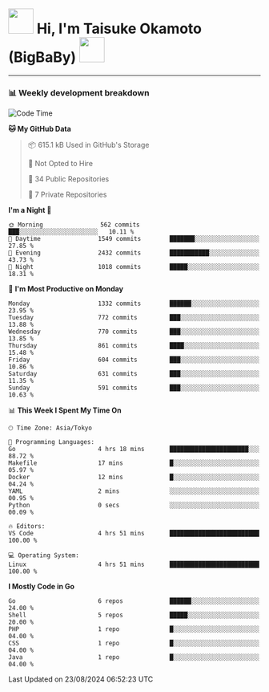 <!-- Title -->
<h1>
    <img src="https://media.tenor.com/TlyRveJkgo4AAAAi/cloud-cloud-strife.gif" width="50"/> 
    Hi, I'm Taisuke Okamoto (BigBaBy) 
    <img src="https://media.tenor.com/TlyRveJkgo4AAAAi/cloud-cloud-strife.gif" width="50"/>
</h1>

---

<h3> 📊 Weekly development breakdown </h3>
<!-- waka-readme-stats -->

<!--START_SECTION:waka-->
![Code Time](http://img.shields.io/badge/Code%20Time-1%2C808%20hrs%201%20min-blue)

**🐱 My GitHub Data** 

> 📦 615.1 kB Used in GitHub's Storage 
 > 
> 🚫 Not Opted to Hire
 > 
> 📜 34 Public Repositories 
 > 
> 🔑 7 Private Repositories 
 > 
**I'm a Night 🦉** 

```text
🌞 Morning                562 commits         ███░░░░░░░░░░░░░░░░░░░░░░   10.11 % 
🌆 Daytime                1549 commits        ███████░░░░░░░░░░░░░░░░░░   27.85 % 
🌃 Evening                2432 commits        ███████████░░░░░░░░░░░░░░   43.73 % 
🌙 Night                  1018 commits        █████░░░░░░░░░░░░░░░░░░░░   18.31 % 
```
📅 **I'm Most Productive on Monday** 

```text
Monday                   1332 commits        ██████░░░░░░░░░░░░░░░░░░░   23.95 % 
Tuesday                  772 commits         ███░░░░░░░░░░░░░░░░░░░░░░   13.88 % 
Wednesday                770 commits         ███░░░░░░░░░░░░░░░░░░░░░░   13.85 % 
Thursday                 861 commits         ████░░░░░░░░░░░░░░░░░░░░░   15.48 % 
Friday                   604 commits         ███░░░░░░░░░░░░░░░░░░░░░░   10.86 % 
Saturday                 631 commits         ███░░░░░░░░░░░░░░░░░░░░░░   11.35 % 
Sunday                   591 commits         ███░░░░░░░░░░░░░░░░░░░░░░   10.63 % 
```


📊 **This Week I Spent My Time On** 

```text
🕑︎ Time Zone: Asia/Tokyo

💬 Programming Languages: 
Go                       4 hrs 18 mins       ██████████████████████░░░   88.72 % 
Makefile                 17 mins             █░░░░░░░░░░░░░░░░░░░░░░░░   05.97 % 
Docker                   12 mins             █░░░░░░░░░░░░░░░░░░░░░░░░   04.24 % 
YAML                     2 mins              ░░░░░░░░░░░░░░░░░░░░░░░░░   00.95 % 
Python                   0 secs              ░░░░░░░░░░░░░░░░░░░░░░░░░   00.09 % 

🔥 Editors: 
VS Code                  4 hrs 51 mins       █████████████████████████   100.00 % 

💻 Operating System: 
Linux                    4 hrs 51 mins       █████████████████████████   100.00 % 
```

**I Mostly Code in Go** 

```text
Go                       6 repos             ██████░░░░░░░░░░░░░░░░░░░   24.00 % 
Shell                    5 repos             █████░░░░░░░░░░░░░░░░░░░░   20.00 % 
PHP                      1 repo              █░░░░░░░░░░░░░░░░░░░░░░░░   04.00 % 
CSS                      1 repo              █░░░░░░░░░░░░░░░░░░░░░░░░   04.00 % 
Java                     1 repo              █░░░░░░░░░░░░░░░░░░░░░░░░   04.00 % 
```




 Last Updated on 23/08/2024 06:52:23 UTC
<!--END_SECTION:waka-->
